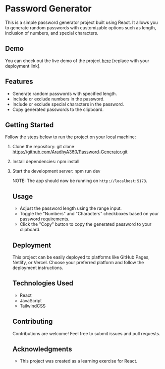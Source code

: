 # Password Generator

This is a simple password generator project built using React. It allows you to generate random passwords with customizable options such as length, inclusion of numbers, and special characters.

## Demo

You can check out the live demo of the project [here](#) [replace with your deployment link].

## Features

- Generate random passwords with specified length.
- Include or exclude numbers in the password.
- Include or exclude special characters in the password.
- Copy generated passwords to the clipboard.

## Getting Started

Follow the steps below to run the project on your local machine:

1. Clone the repository: git clone https://github.com/AradhyA360/Password-Generator.git
2. Install dependencies: npm install
3. Start the development server: npm run dev

   NOTE: The app should now be running on `http://localhost:5173`.

   ## Usage

   - Adjust the password length using the range input.
   - Toggle the "Numbers" and "Characters" checkboxes based on your password requirements.
   - Click the "Copy" button to copy the generated password to your clipboard.

   ## Deployment

   This project can be easily deployed to platforms like GitHub Pages, Netlify, or Vercel. Choose your preferred platform and follow the deployment instructions.

   ## Technologies Used

   - React
   - JavaScript
   - TailwindCSS

   ## Contributing

   Contributions are welcome! Feel free to submit issues and pull requests.

   ## Acknowledgments

   - This project was created as a learning exercise for React.
